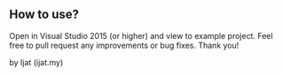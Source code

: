 ## How to use?

Open in Visual Studio 2015 (or higher) and view to example project. Feel free to pull request any improvements or bug fixes. Thank you!

by Ijat (ijat.my)
